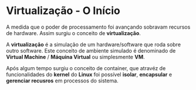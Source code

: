 # Virtualização - O Início

A medida que o poder de processamento foi avançando sobravam recursos de hardware. Assim surgiu o conceito de **virtualização**.

A **virtualização** é a simulação de um hardware/software que roda sobre outro software. Este conceito de ambiente simulado é denominado de **Virtual Machine** / **Máquina Virtual**  ou simplesmente **VM**.

Após algum tempo surgiu o conceito de container, que atravéz de funcionalidades do **kernel** do **Linux** foi possível **isolar**, **encapsular** e **gerenciar recusros** em processos do sistema.
